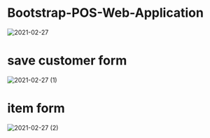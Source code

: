 # Bootstrap-POS-Web-Application
![2021-02-27](https://user-images.githubusercontent.com/73925625/109375749-247dcc00-78e5-11eb-991c-e1543b56fc6d.png)

# save customer form
![2021-02-27 (1)](https://user-images.githubusercontent.com/73925625/109375775-48411200-78e5-11eb-9469-f84be46c20e7.png)

# item form
![2021-02-27 (2)](https://user-images.githubusercontent.com/73925625/109375817-a5d55e80-78e5-11eb-914d-0a7ef52df3df.png)
